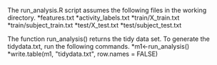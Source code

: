 The run_analysis.R script assumes the following files in the working directory.
*features.txt
*activity_labels.txt
*train/X_train.txt
*train/subject_train.txt
*test/X_test.txt
*test/subject_test.txt

The function run_analysis() returns the tidy data set.
To generate the tidydata.txt, run the following commands. 
*m1<-run_analysis()
*write.table(m1, "tidydata.txt", row.names = FALSE)
